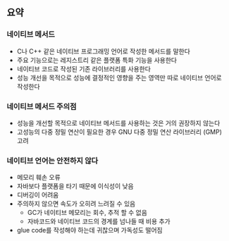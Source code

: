 ## 요약 

### 네이티브 메서드
- C나 C++ 같은 네이티브 프로그래밍 언어로 작성한 메서드를 말한다
- 주요 기능으로는 레지스트리 같은 플랫폼 특화 기능을 사용한다
- 네이티브 코드로 작성된 기존 라이브러리를 사용한다
- 성능 개선을 목적으로 성능에 결정적인 영향을 주는 영역만 따로 네이티브 언어로 작성한다 

### 네이티브 메서드 주의점
- 성능을 개선할 목적으로 네이티브 메서드를 사용하는 것은 거의 권장하지 않는다 
- 고성능의 다중 정밀 연산이 필요한 경우 GNU 다중 정밀 연산 라이브러리 (GMP) 고려

### 네이티브 언어는 안전하지 않다
- 메모리 훼손 오류
- 자바보다 플랫폼을 타기 때문에 이식성이 낮음
- 디버깅이 어려움
- 주의하지 않으면 속도가 오히려 느려질 수 있음
    - GC가 네이티브 메모리는 회수, 추적 할 수 없음
    - 자바코드와 네이티브 코드의 경계를 넘나들 때 비용 추가
- glue code를 작성해야 하는데 귀찮으며 가독성도 떨어짐
